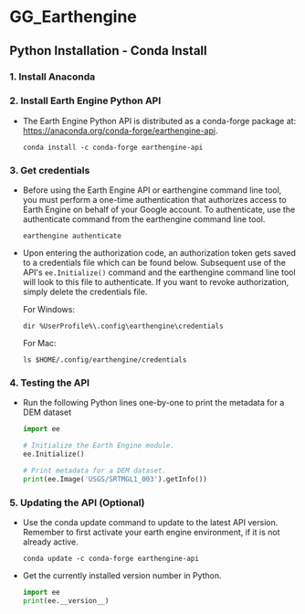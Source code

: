 # GG_Earthengine

## Python Installation - Conda Install
### 1. Install Anaconda
### 2. Install Earth Engine Python API
   - The Earth Engine Python API is distributed as a conda-forge package at: https://anaconda.org/conda-forge/earthengine-api.

        ```
        conda install -c conda-forge earthengine-api
        ```
### 3. Get credentials
   - Before using the Earth Engine API or earthengine command line tool, you must perform a one-time authentication that authorizes access to Earth Engine on behalf of your Google account. To authenticate, use the authenticate command from the earthengine command line tool.

        ```
        earthengine authenticate
        ```
   - Upon entering the authorization code, an authorization token gets saved to a credentials file which can be found below. Subsequent use of the API's ```ee.Initialize()``` command and the earthengine command line tool will look to this file to authenticate. If you want to revoke authorization, simply delete the credentials file.

        For Windows:
        ```
        dir %UserProfile%\.config\earthengine\credentials
        ```
        For Mac:
        ```
        ls $HOME/.config/earthengine/credentials
        ```
### 4. Testing the API
   - Run the following Python lines one-by-one to print the metadata for a DEM dataset

        ```python
        import ee

        # Initialize the Earth Engine module.
        ee.Initialize()

        # Print metadata for a DEM dataset.
        print(ee.Image('USGS/SRTMGL1_003').getInfo())
        ```
### 5. Updating the API (Optional)
   - Use the conda update command to update to the latest API version. Remember to first activate your earth engine environment, if it is not already active.

      ```
      conda update -c conda-forge earthengine-api
      ```
   - Get the currently installed version number in Python.

     ```python
     import ee
     print(ee.__version__)
     ```
